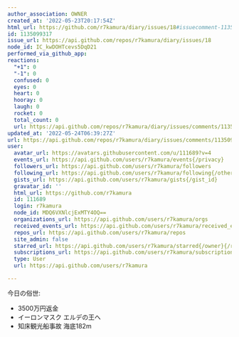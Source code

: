 ```yaml
---
author_association: OWNER
created_at: '2022-05-23T20:17:54Z'
html_url: https://github.com/r7kamura/diary/issues/18#issuecomment-1135099317
id: 1135099317
issue_url: https://api.github.com/repos/r7kamura/diary/issues/18
node_id: IC_kwDOHTcevs5DqD21
performed_via_github_app: 
reactions:
  "+1": 0
  "-1": 0
  confused: 0
  eyes: 0
  heart: 0
  hooray: 0
  laugh: 0
  rocket: 0
  total_count: 0
  url: https://api.github.com/repos/r7kamura/diary/issues/comments/1135099317/reactions
updated_at: '2022-05-24T06:39:27Z'
url: https://api.github.com/repos/r7kamura/diary/issues/comments/1135099317
user:
  avatar_url: https://avatars.githubusercontent.com/u/111689?v=4
  events_url: https://api.github.com/users/r7kamura/events{/privacy}
  followers_url: https://api.github.com/users/r7kamura/followers
  following_url: https://api.github.com/users/r7kamura/following{/other_user}
  gists_url: https://api.github.com/users/r7kamura/gists{/gist_id}
  gravatar_id: ''
  html_url: https://github.com/r7kamura
  id: 111689
  login: r7kamura
  node_id: MDQ6VXNlcjExMTY4OQ==
  organizations_url: https://api.github.com/users/r7kamura/orgs
  received_events_url: https://api.github.com/users/r7kamura/received_events
  repos_url: https://api.github.com/users/r7kamura/repos
  site_admin: false
  starred_url: https://api.github.com/users/r7kamura/starred{/owner}{/repo}
  subscriptions_url: https://api.github.com/users/r7kamura/subscriptions
  type: User
  url: https://api.github.com/users/r7kamura

---
```

今日の俗世:

- 3500万円返金
- イーロンマスク エルデの王へ
- 知床観光船事故 海底182m